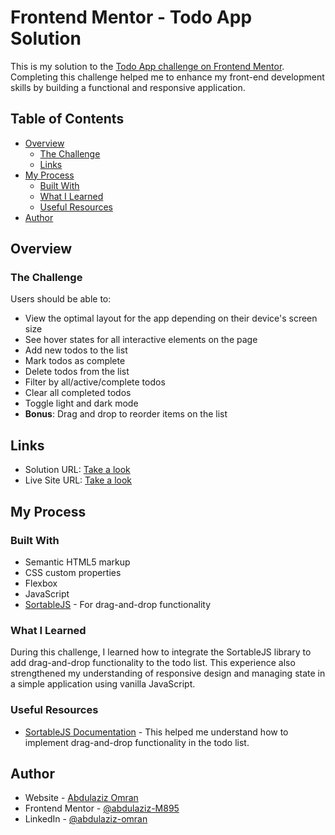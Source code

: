 # Frontend Mentor - Todo App Solution

This is my solution to the [Todo App challenge on Frontend Mentor](https://www.frontendmentor.io/challenges/todo-app-Su1_KokOW). Completing this challenge helped me to enhance my front-end development skills by building a functional and responsive application.

## Table of Contents

- [Overview](#overview)
  - [The Challenge](#the-challenge)
  - [Links](#links)
- [My Process](#my-process)
  - [Built With](#built-with)
  - [What I Learned](#what-i-learned)
  - [Useful Resources](#useful-resources)
- [Author](#author)

## Overview

### The Challenge

Users should be able to:

- View the optimal layout for the app depending on their device's screen size
- See hover states for all interactive elements on the page
- Add new todos to the list
- Mark todos as complete
- Delete todos from the list
- Filter by all/active/complete todos
- Clear all completed todos
- Toggle light and dark mode
- **Bonus**: Drag and drop to reorder items on the list

## Links

- Solution URL: [Take a look](https://www.frontendmentor.io/solutions/todo-app-2v3WvCat0R)
- Live Site URL: [Take a look](https://abdulaziz-m895.github.io/todo-app/)

## My Process

### Built With

- Semantic HTML5 markup
- CSS custom properties
- Flexbox
- JavaScript
- [SortableJS](https://sortablejs.github.io/Sortable/) - For drag-and-drop functionality

### What I Learned

During this challenge, I learned how to integrate the SortableJS library to add drag-and-drop functionality to the todo list. This experience also strengthened my understanding of responsive design and managing state in a simple application using vanilla JavaScript.

### Useful Resources

- [SortableJS Documentation](https://sortablejs.github.io/Sortable/) - This helped me understand how to implement drag-and-drop functionality in the todo list.

## Author

- Website - [Abdulaziz Omran](https://abdulaziz-m895.github.io/Portfolio/)
- Frontend Mentor - [@abdulaziz-M895](https://www.frontendmentor.io/profile/abdulaziz-M895)
- LinkedIn - [@abdulaziz-omran](https://www.linkedin.com/in/abdulaziz-omran)
